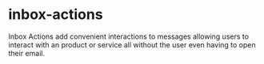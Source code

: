 # inbox-actions
 Inbox Actions add convenient interactions to messages allowing users to interact with an product or service all without the user even having to open their email.
